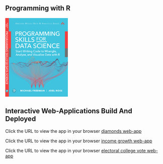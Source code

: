 ## Programming with R

![](images/in.png)

## Interactive Web-Applications Build And Deployed

Click the URL to view the app in your browser [diamonds web-app](https://r-variawa.shinyapps.io/diamonds_App/)

Click the URL to view the app in your browser [income growth web-app](https://r-variawa.shinyapps.io/income_growth_App/)

Click the URL to view the app in your browser [electoral college vote web-app](https://r-variawa.shinyapps.io/electoral_college_App/)


